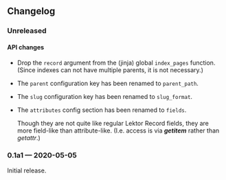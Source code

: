 ## Changelog

### Unreleased

#### API changes

- Drop the `record` argument from the (jinja) global `index_pages` function.
  (Since indexes can not have multiple parents, it is not necessary.)

- The `parent` configuration key has been renamed to `parent_path`.

- The `slug` configuration key has been renamed to `slug_format`.

- The `attributes` config section has been renamed to `fields`.

  Though they are not quite like regular Lektor Record fields, they
  are more field-like than attribute-like.  (I.e. access is via
  *__getitem__* rather than *getattr*.)

### 0.1a1 — 2020-05-05

Initial release.
